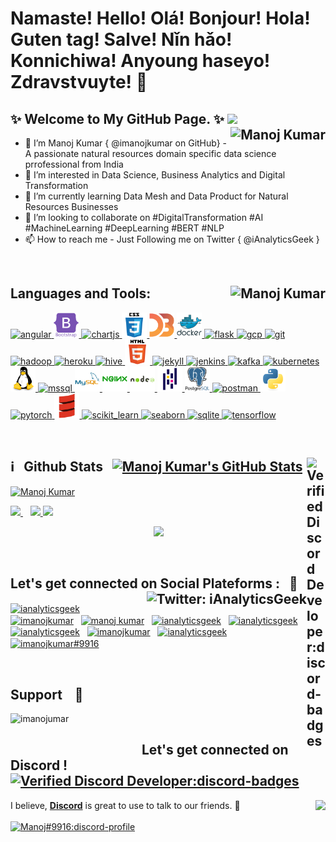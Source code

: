 # Namaste! Hello! Olá! Bonjour! Hola! Guten tag! Salve! Nǐn hǎo! Konnichiwa! Anyoung haseyo! Zdravstvuyte! 👋 

## ✨ Welcome to My GitHub Page. ✨ <a href="#"><img src="https://raw.githubusercontent.com/MartinHeinz/MartinHeinz/master/wave.gif" width="20px"></a> <a href="#"><img src="https://komarev.com/ghpvc/?username=imanojkumar&label=Profile%20views&color=0e75b6&style=flat" alt="Manoj Kumar" align="right" /></a>

- 👋 I’m Manoj Kumar { @imanojkumar on GitHub} - A passionate natural resources domain specific data science prrofessional from India
- 👀 I’m interested in Data Science, Business Analytics and Digital Transformation
- 🌱 I’m currently learning Data Mesh and Data Product for Natural Resources Businesses
- 💞️ I’m looking to collaborate on #DigitalTransformation #AI #MachineLearning #DeepLearning #BERT #NLP
- 📫 How to reach me - Just Following me on Twitter { @iAnalyticsGeek }

<br>

## Languages and Tools: <a href="https://twitter.com/ianalyticsgeek" target="blank"> <img src="https://img.shields.io/twitter/follow/ianalyticsgeek?logo=twitter&style=for-the-badge" alt="Manoj Kumar"  align="right" /></a>

<p align="left"> 
    <a href="https://angular.io" target="_blank" rel="noreferrer"> 
        <img src="https://angular.io/assets/images/logos/angular/angular.svg" alt="angular" width="40" height="40"/> 
    </a> 
    <a href="https://getbootstrap.com" target="_blank" rel="noreferrer"> 
        <img src="https://raw.githubusercontent.com/devicons/devicon/master/icons/bootstrap/bootstrap-plain-wordmark.svg" alt="bootstrap" width="40" height="40"/> 
    </a> 
    <a href="https://www.chartjs.org" target="_blank" rel="noreferrer"> 
        <img src="https://www.chartjs.org/media/logo-title.svg" alt="chartjs" width="40" height="40"/> </a> 
    <a href="https://www.w3schools.com/css/" target="_blank" rel="noreferrer"> 
        <img src="https://raw.githubusercontent.com/devicons/devicon/master/icons/css3/css3-original-wordmark.svg" alt="css3" width="40" height="40"/> 
    </a> 
    <a href="https://d3js.org/" target="_blank" rel="noreferrer"> 
        <img src="https://raw.githubusercontent.com/devicons/devicon/master/icons/d3js/d3js-original.svg" alt="d3js" width="40" height="40"/> 
    </a> 
    <a href="https://www.docker.com/" target="_blank" rel="noreferrer"> 
        <img src="https://raw.githubusercontent.com/devicons/devicon/master/icons/docker/docker-original-wordmark.svg" alt="docker" width="40" height="40"/> 
    </a> 
    <a href="https://flask.palletsprojects.com/" target="_blank" rel="noreferrer"> 
        <img src="https://www.vectorlogo.zone/logos/pocoo_flask/pocoo_flask-icon.svg" alt="flask" width="40" height="40"/> 
    </a> 
    <a href="https://cloud.google.com" target="_blank" rel="noreferrer"> 
        <img src="https://www.vectorlogo.zone/logos/google_cloud/google_cloud-icon.svg" alt="gcp" width="40" height="40"/> 
    </a> 
    <a href="https://git-scm.com/" target="_blank" rel="noreferrer"> 
        <img src="https://www.vectorlogo.zone/logos/git-scm/git-scm-icon.svg" alt="git" width="40" height="40"/> 
    </a> 
    <a href="https://hadoop.apache.org/" target="_blank" rel="noreferrer"> 
        <img src="https://www.vectorlogo.zone/logos/apache_hadoop/apache_hadoop-icon.svg" alt="hadoop" width="40" height="40"/> 
    </a> 
    <a href="https://heroku.com" target="_blank" rel="noreferrer"> 
        <img src="https://www.vectorlogo.zone/logos/heroku/heroku-icon.svg" alt="heroku" width="40" height="40"/> 
    </a> 
    <a href="https://hive.apache.org/" target="_blank" rel="noreferrer"> 
        <img src="https://www.vectorlogo.zone/logos/apache_hive/apache_hive-icon.svg" alt="hive" width="40" height="40"/> 
    </a> 
    <a href="https://www.w3.org/html/" target="_blank" rel="noreferrer"> 
        <img src="https://raw.githubusercontent.com/devicons/devicon/master/icons/html5/html5-original-wordmark.svg" alt="html5" width="40" height="40"/> 
    </a> 
    <a href="https://jekyllrb.com/" target="_blank" rel="noreferrer"> <img src="https://www.vectorlogo.zone/logos/jekyllrb/jekyllrb-icon.svg" alt="jekyll" width="40" height="40"/> 
    </a> 
    <a href="https://www.jenkins.io" target="_blank" rel="noreferrer"> 
        <img src="https://www.vectorlogo.zone/logos/jenkins/jenkins-icon.svg" alt="jenkins" width="40" height="40"/> 
    </a> 
    <a href="https://kafka.apache.org/" target="_blank" rel="noreferrer"> 
        <img src="https://www.vectorlogo.zone/logos/apache_kafka/apache_kafka-icon.svg" alt="kafka" width="40" height="40"/>
    </a> 
    <a href="https://kubernetes.io" target="_blank" rel="noreferrer"> 
        <img src="https://www.vectorlogo.zone/logos/kubernetes/kubernetes-icon.svg" alt="kubernetes" width="40" height="40"/> 
    </a> 
    <a href="https://www.linux.org/" target="_blank" rel="noreferrer"> 
        <img src="https://raw.githubusercontent.com/devicons/devicon/master/icons/linux/linux-original.svg" alt="linux" width="40" height="40"/> 
    </a> 
    <a href="https://www.microsoft.com/en-us/sql-server" target="_blank" rel="noreferrer"> 
        <img src="https://www.svgrepo.com/show/303229/microsoft-sql-server-logo.svg" alt="mssql" width="40" height="40"/>
    </a> 
    <a href="https://www.mysql.com/" target="_blank" rel="noreferrer"> 
        <img src="https://raw.githubusercontent.com/devicons/devicon/master/icons/mysql/mysql-original-wordmark.svg" alt="mysql" width="40" height="40"/> 
    </a> 
    <a href="https://www.nginx.com" target="_blank" rel="noreferrer"> 
        <img src="https://raw.githubusercontent.com/devicons/devicon/master/icons/nginx/nginx-original.svg" alt="nginx" width="40" height="40"/> 
    </a> 
    <a href="https://nodejs.org" target="_blank" rel="noreferrer"> 
        <img src="https://raw.githubusercontent.com/devicons/devicon/master/icons/nodejs/nodejs-original-wordmark.svg" alt="nodejs" width="40" height="40"/> 
    </a> 
    <a href="https://pandas.pydata.org/" target="_blank" rel="noreferrer"> 
        <img src="https://raw.githubusercontent.com/devicons/devicon/2ae2a900d2f041da66e950e4d48052658d850630/icons/pandas/pandas-original.svg" alt="pandas" width="40" height="40"/>
    </a> 
    <a href="https://www.postgresql.org" target="_blank" rel="noreferrer"> 
        <img src="https://raw.githubusercontent.com/devicons/devicon/master/icons/postgresql/postgresql-original-wordmark.svg" alt="postgresql" width="40" height="40"/> 
    </a> 
    <a href="https://postman.com" target="_blank" rel="noreferrer"> 
        <img src="https://www.vectorlogo.zone/logos/getpostman/getpostman-icon.svg" alt="postman" width="40" height="40"/>
    </a> 
    <a href="https://www.python.org" target="_blank" rel="noreferrer"> 
        <img src="https://raw.githubusercontent.com/devicons/devicon/master/icons/python/python-original.svg" alt="python" width="40" height="40"/> 
    </a> 
    <a href="https://pytorch.org/" target="_blank" rel="noreferrer"> 
        <img src="https://www.vectorlogo.zone/logos/pytorch/pytorch-icon.svg" alt="pytorch" width="40" height="40"/> 
    </a> 
    <a href="https://www.scala-lang.org" target="_blank" rel="noreferrer"> 
        <img src="https://raw.githubusercontent.com/devicons/devicon/master/icons/scala/scala-original.svg" alt="scala" width="40" height="40"/> 
    </a> 
    <a href="https://scikit-learn.org/" target="_blank" rel="noreferrer"> 
        <img src="https://upload.wikimedia.org/wikipedia/commons/0/05/Scikit_learn_logo_small.svg" alt="scikit_learn" width="40" height="40"/> 
    </a> 
    <a href="https://seaborn.pydata.org/" target="_blank" rel="noreferrer"> 
        <img src="https://seaborn.pydata.org/_images/logo-mark-lightbg.svg" alt="seaborn" width="40" height="40"/> 
    </a> 
    <a href="https://www.sqlite.org/" target="_blank" rel="noreferrer"> 
        <img src="https://www.vectorlogo.zone/logos/sqlite/sqlite-icon.svg" alt="sqlite" width="40" height="40"/> 
    </a> 
    <a href="https://www.tensorflow.org" target="_blank" rel="noreferrer"> 
        <img src="https://www.vectorlogo.zone/logos/tensorflow/tensorflow-icon.svg" alt="tensorflow" width="40" height="40"/> 
    </a> 
</p>
<br>

<h2>
    ℹ️ &nbsp; <strong> Github Stats </strong> &nbsp;
    <a href="#">
         <img width="30px" src="https://res.cloudinary.com/anuraghazra/image/upload/v1594908242/logo_ccswme.svg" alt="Manoj Kumar's GitHub Stats" />
    </a>
    <a href="#">
        <img alt="Verified Discord Developer:discord-badges" width="30px" src="https://cdn.discordapp.com/emojis/815622226548228106.gif" align="right"/>
    </a>
</h2>

<p align="left"> 
    <a href="#">
        <img src="https://github-profile-trophy.vercel.app/?username=imanojkumar&title=Repositories,Stars,Followers,Commit,PullRequest&margin-w=15&theme=monokai" alt="Manoj Kumar" />
    </a> 
</p>
<p>
    <a href="#">
        <img src="https://github-readme-stats.vercel.app/api?username=imanojkumar&layout=compact&show_icons=true&theme=flag-india" style="width:380px;"/>
    </a> &nbsp;&nbsp;
    <a href="#">
        <img src="https://github-readme-stats.vercel.app/api/top-langs/?username=imanojkumar&layout=compact&theme=flag-india&hide=javascript,html,css&langs_count=4" style="width:300px;/>
    </a>
</p>

<p align="center">
    <a href="https://github.com/iManojKumar">
        <img src="https://github-readme-streak-stats.herokuapp.com?user=imanojkumar&theme=tokyonight" />
    </a>
</p>
                                                                                                     
<p align="center">
    <a href="#">
        <img src="https://activity-graph.herokuapp.com/graph?username=imanojkumar&bg_color=0a0047&color=ffffff&line=00ff99&point=ffffff&area=true&hide_border=true"/>
    </a>
</p>

                                                                                                     
<br>

<h2>
    Let's get connected on <strong> Social Plateforms :</strong> &nbsp; 🤝
    <a href="https://twitter.com/iAnalyticsGeek" target="_blank">
    <img alt="Twitter: iAnalyticsGeek" src="https://img.shields.io/twitter/follow/iAnalyticsGeek.svg?style=social" target="_blank" align="right"/>
  </a>
</h2>

<p align="left">
<a href="https://twitter.com/ianalyticsgeek" target="blank"><img align="center" src="https://raw.githubusercontent.com/rahuldkjain/github-profile-readme-generator/master/src/images/icons/Social/twitter.svg" alt="ianalyticsgeek" height="40" width="40" /></a>&nbsp;&nbsp;
<a href="https://linkedin.com/in/imanojkumar" target="blank"><img align="center" src="https://raw.githubusercontent.com/rahuldkjain/github-profile-readme-generator/master/src/images/icons/Social/linked-in-alt.svg" alt="imanojkumar" height="40" width="40" /></a>&nbsp;&nbsp;
<a href="https://stackoverflow.com/users/manoj kumar" target="blank"><img align="center" src="https://raw.githubusercontent.com/rahuldkjain/github-profile-readme-generator/master/src/images/icons/Social/stack-overflow.svg" alt="manoj kumar" height="40" width="40" /></a>&nbsp;&nbsp;
<a href="https://kaggle.com/ianalyticsgeek" target="blank"><img align="center" src="https://raw.githubusercontent.com/rahuldkjain/github-profile-readme-generator/master/src/images/icons/Social/kaggle.svg" alt="ianalyticsgeek" height="40" width="40" /></a>&nbsp;&nbsp;
<a href="https://fb.com/ianalyticsgeek" target="blank"><img align="center" src="https://raw.githubusercontent.com/rahuldkjain/github-profile-readme-generator/master/src/images/icons/Social/facebook.svg" alt="ianalyticsgeek" height="40" width="40" /></a>&nbsp;&nbsp;
<a href="https://instagram.com/ianalyticsgeek" target="blank"><img align="center" src="https://raw.githubusercontent.com/rahuldkjain/github-profile-readme-generator/master/src/images/icons/Social/instagram.svg" alt="ianalyticsgeek" height="40" width="40" /></a>&nbsp;&nbsp;
<a href="https://medium.com/imanojkumar" target="blank"><img align="center" src="https://raw.githubusercontent.com/rahuldkjain/github-profile-readme-generator/master/src/images/icons/Social/medium.svg" alt="imanojkumar" height="40" width="40" /></a>&nbsp;&nbsp;
<a href="https://www.youtube.com/c/ianalyticsgeek" target="blank"><img align="center" src="https://raw.githubusercontent.com/rahuldkjain/github-profile-readme-generator/master/src/images/icons/Social/youtube.svg" alt="ianalyticsgeek" height="40" width="40" /></a>&nbsp;&nbsp;
<a href="https://discord.gg/imanojkumar#9916" target="blank"><img align="center" src="https://raw.githubusercontent.com/rahuldkjain/github-profile-readme-generator/master/src/images/icons/Social/discord.svg" alt="imanojkumar#9916" height="40" width="40" /></a>
</p>

<br>

<h2>
    <b>Support</b> &nbsp;&nbsp; 🙏
</h2>

<p>
    <a href="https://www.buymeacoffee.com/imanojumar">
        <img align="left" src="https://cdn.buymeacoffee.com/buttons/v2/default-yellow.png" height="50" width="210" alt="imanojumar" align="center"/>
    </a>
</p>

<br>

<h2>
    Let's get connected on <strong>Discord !</strong> 
    <a href="#"><img alt="Verified Discord Developer:discord-badges" width="30px" src="https://cdn.discordapp.com/emojis/815622226548228106.gif"/></a>
</h2>

<a href="https://github.com/iManojKumar">
  <img align="right" src="https://komarev.com/ghpvc/?username=imanojkumar&color=5865F2" />
</a> 
   I believe, <strong> <a href="https://discord.com">Discord</a></strong> is great to use to talk to our friends. 🚀
<br><br>

<div>
    <a href="https://discord.com/channels/968531818414485564/968531819043647510">
        <img src="https://discord.c99.nl/widget/theme-3/561170896480501790.png" alt="Manoj#9916:discord-profile"/>
    </a>
</div>
